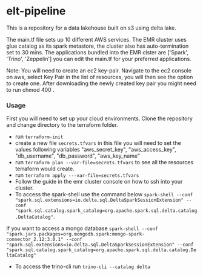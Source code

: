 # elt-pipeline
This is a repository for a data lakehouse built on s3 using delta lake. 

The main.tf file sets up 10 different AWS services. 
The EMR cluster uses glue catalog as its spark metastore, the cluster also has auto-termination set to 30 mins.
The applications bundled into the EMR clster are ['Spark', 'Trino', 'Zeppelin'] you can edit the main.tf for your preferred applications.

Note: You will need to create an ec2 key-pair. Navigate to the ec2 console on aws, select 
Key Pair in the list of resources, you will then see the option to create one. After downloading
the newly created key pair you might need to run chmod 400 <location-of-key-pair>.

### Usage
First you will need to set up your cloud environments. Clone the repository and change directory to the 
terraform folder.

- run `terraform-init`
- create a new file `secrets.tfvars` in this file you will need to set the values following variables
"aws_secret_key", "aws_access_key", "db_username", "db_password", "aws_key_name"
- run `terraform plan --var-file=secrets.tfvars` to see all the resources terraform would create.
- run `terraform apply ---var-file=secrets.tfvars`
- Follow the guide in the emr cluster console on how to ssh into your cluster.
- To access the spark-shell use the command below `spark-shell --conf "spark.sql.extensions=io.delta.sql.DeltaSparkSessionExtension"
--conf "spark.sql.catalog.spark_catalog=org.apache.spark.sql.delta.catalog.DeltaCatalog"`. 

If you want to access a mongo database 
`spark-shell --conf "spark.jars.packages=org.mongodb.spark:mongo-spark-connector_2.12:3.0.1" --conf "spark.sql.extensions=io.delta.sql.DeltaSparkSessionExtension" --conf "spark.sql.catalog.spark_catalog=org.apache.spark.sql.delta.catalog.DeltaCatalog"`

- To access the trino-cli run `trino-cli --catalog delta`